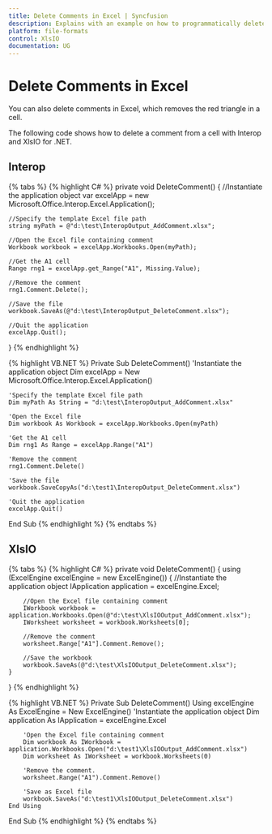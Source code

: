 ```yaml
---
title: Delete Comments in Excel | Syncfusion
description: Explains with an example on how to programmatically delete Excel comments using Interop and Essential XlsIO.
platform: file-formats
control: XlsIO
documentation: UG
---
```


# Delete Comments in Excel

You can also delete comments in Excel, which removes the red triangle in a cell.

The following code shows how to delete a comment from a cell with Interop and XlsIO for .NET.

## Interop

{% tabs %}
{% highlight C# %}
private void DeleteComment()
{
    //Instantiate the application object
    var excelApp = new Microsoft.Office.Interop.Excel.Application();

    //Specify the template Excel file path
    string myPath = @"d:\test\InteropOutput_AddComment.xlsx";

    //Open the Excel file containing comment
    Workbook workbook = excelApp.Workbooks.Open(myPath);

    //Get the A1 cell
    Range rng1 = excelApp.get_Range("A1", Missing.Value);

    //Remove the comment
    rng1.Comment.Delete();

    //Save the file
    workbook.SaveAs(@"d:\test\InteropOutput_DeleteComment.xlsx");

    //Quit the application
    excelApp.Quit();
}
{% endhighlight %}

{% highlight VB.NET %}
Private Sub DeleteComment()
    'Instantiate the application object
    Dim excelApp = New Microsoft.Office.Interop.Excel.Application()

    'Specify the template Excel file path
    Dim myPath As String = "d:\test\InteropOutput_AddComment.xlsx"

    'Open the Excel file
    Dim workbook As Workbook = excelApp.Workbooks.Open(myPath)

    'Get the A1 cell
    Dim rng1 As Range = excelApp.Range("A1")

    'Remove the comment
    rng1.Comment.Delete()

    'Save the file
    workbook.SaveCopyAs("d:\test1\InteropOutput_DeleteComment.xlsx")

    'Quit the application
    excelApp.Quit()
End Sub
{% endhighlight %}
{% endtabs %}

## XlsIO

{% tabs %}
{% highlight C# %}
private void DeleteComment()
{
    using (ExcelEngine excelEngine = new ExcelEngine())
    {
        //Instantiate the application object
        IApplication application = excelEngine.Excel;

        //Open the Excel file containing comment
        IWorkbook workbook = application.Workbooks.Open(@"d:\test\XlsIOOutput_AddComment.xlsx");
        IWorksheet worksheet = workbook.Worksheets[0];

        //Remove the comment
        worksheet.Range["A1"].Comment.Remove();

        //Save the workbook
        workbook.SaveAs(@"d:\test\XlsIOOutput_DeleteComment.xlsx");
    }
}
{% endhighlight %}

{% highlight VB.NET %}
Private Sub DeleteComment()
    Using excelEngine As ExcelEngine = New ExcelEngine()
        'Instantiate the application object
        Dim application As IApplication = excelEngine.Excel

        'Open the Excel file containing comment
        Dim workbook As IWorkbook = application.Workbooks.Open("d:\test1\XlsIOOutput_AddComment.xlsx")
        Dim worksheet As IWorksheet = workbook.Worksheets(0)

        'Remove the comment.
        worksheet.Range("A1").Comment.Remove()

        'Save as Excel file
        workbook.SaveAs("d:\test1\XlsIOOutput_DeleteComment.xlsx")
    End Using
End Sub
{% endhighlight %}
{% endtabs %}
